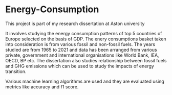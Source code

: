 # Energy-Consumption
This project is part of my research dissertation at Aston university

It involves studying the energy consumption patterns of top 5 countries of Europe selected on the basis of GDP. The enery consumptions basket taken into consideration is from various fossil and non-fossil fuels.
The years studied are from 1965 to 2021 and data has been arranged from various private, government and international organisations like World Bank, IEA, OECD, BP etc.
The dissertation also studies relationship between fossil fuels and GHG emissions which can be used to study the impacts of energy transition.

Various machine learning algorithms are used and they are evaluated using metrics like accuracy and f1 score.
